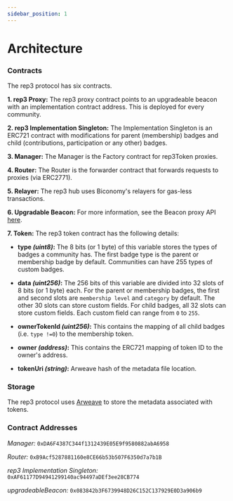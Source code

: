 ```yaml
---
sidebar_position: 1
---
```


# Architecture

### Contracts
The rep3 protocol has six contracts.

**1. rep3 Proxy:**
The rep3 proxy contract points to an upgradeable beacon with an implementation contract address. This is deployed for every community.

**2. rep3 Implementation Singleton:**
The Implementation Singleton is an ERC721 contract with modifications for parent (membership) badges and child (contributions, participation or any other) badges.

**3. Manager:**
The Manager is the Factory contract for rep3Token proxies.

**4. Router:**
The Router is the forwarder contract that forwards requests to proxies (via ERC2771).

**5. Relayer:**
The rep3 hub uses Biconomy's relayers for gas-less transactions.

**6. Upgradable Beacon:**
For more information, see the Beacon proxy API [here](https://docs.openzeppelin.com/contracts/3.x/api/proxy#beacon).

**7. Token:**
The rep3 token contract has the following details: 

- **type *(uint8)*:** The 8 bits (or 1 byte) of this variable stores the types of badges a community has. The first badge type is the parent or membership badge by default. Communities can have 255 types of custom badges. 

- **data *(uint256)*:** The 256 bits of this variable are divided into 32 slots of 8 bits (or 1 byte) each. For the parent or membership badges, the first and second slots are `membership level` and `category` by default. The other 30 slots can store custom fields. For child badges, all 32 slots can store custom fields. Each custom field can range from `0` to `255`.

- **ownerTokenId *(uint256)*:** This contains the mapping of all child badges (i.e. `type !=0`) to the membership token.

- **owner *(address)*:** This contains the ERC721 mapping of token ID to the owner's address.

- **tokenUri *(string)*:** Arweave hash of the metadata file location.

### Storage
The rep3 protocol uses [Arweave](https://www.arweave.org/) to store the metadata associated with tokens. 

### Contract Addresses
*Manager:* `0xDA6F4387C344f1312439E05E9f9580882abA6958`

*Router:* `0xB9Acf5287881160e8CE66b53b507F6350d7a7b1B`

*rep3 Implementation Singleton:* `0xAF61177D94941299140ac94497aDEf3ee28CB774`

*upgradeableBeacon:* `0x083842b3F6739948D26C152C137929E0D3a906b9`
